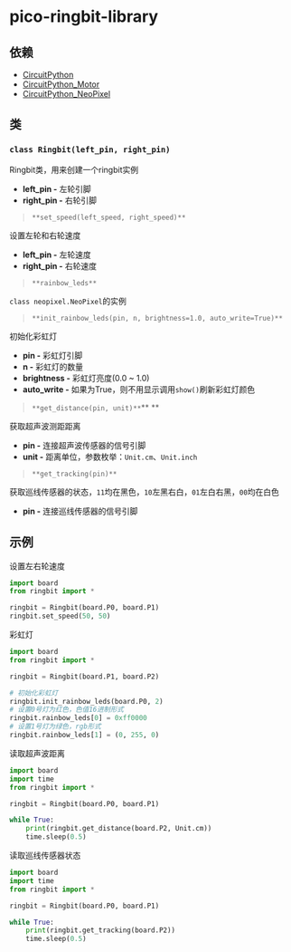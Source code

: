 # pico-ringbit-library
## 依赖
- [CircuitPython](https://circuitpython.org/board/elecfreaks_picoed/)
- [CircuitPython_Motor](https://github.com/adafruit/Adafruit_CircuitPython_Motor)
- [CircuitPython_NeoPixel](https://github.com/adafruit/Adafruit_CircuitPython_NeoPixel)
## 类
### `class Ringbit(left_pin, right_pin)`
Ringbit类，用来创建一个ringbit实例

- **left_pin -** 左轮引脚
- **right_pin -** 右轮引脚

> `**set_speed(left_speed, right_speed)**`

设置左轮和右轮速度

- **left_pin -** 左轮速度
- **right_pin -** 右轮速度 

> `**rainbow_leds**`

`class neopixel.NeoPixel`的实例

> `**init_rainbow_leds(pin, n, brightness=1.0, auto_write=True)**`

初始化彩虹灯

- **pin -** 彩虹灯引脚
- **n -** 彩虹灯的数量
- **brightness -** 彩虹灯亮度(0.0 ~ 1.0)
- **auto_write -** 如果为True，则不用显示调用`show()`刷新彩虹灯颜色

> `**get_distance(pin, unit)**`**  **

获取超声波测距距离

- **pin -** 连接超声波传感器的信号引脚
- **unit -** 距离单位，参数枚举：`Unit.cm`、`Unit.inch`

> `**get_tracking(pin)**`

获取巡线传感器的状态，`11`均在黑色，`10`左黑右白，`01`左白右黑，`00`均在白色

- **pin -** 连接巡线传感器的信号引脚
## 示例
设置左右轮速度
```python
import board
from ringbit import *

ringbit = Ringbit(board.P0, board.P1)
ringbit.set_speed(50, 50)
```

彩虹灯
```python
import board
from ringbit import *

ringbit = Ringbit(board.P1, board.P2)

# 初始化彩虹灯
ringbit.init_rainbow_leds(board.P0, 2)
# 设置0号灯为红色，色值16进制形式
ringbit.rainbow_leds[0] = 0xff0000
# 设置1号灯为绿色，rgb形式
ringbit.rainbow_leds[1] = (0, 255, 0)
```
读取超声波距离
```python
import board
import time
from ringbit import *

ringbit = Ringbit(board.P0, board.P1)

while True:
    print(ringbit.get_distance(board.P2, Unit.cm))
    time.sleep(0.5)
```

读取巡线传感器状态
```python
import board
import time
from ringbit import *

ringbit = Ringbit(board.P0, board.P1)

while True:
    print(ringbit.get_tracking(board.P2))
    time.sleep(0.5)
```



